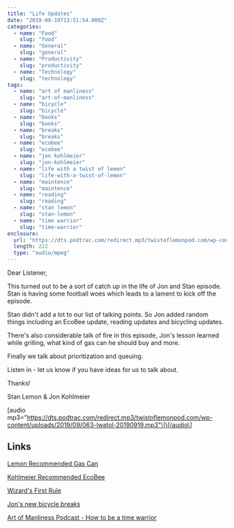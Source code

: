 ```yaml
---
title: "Life Updates"
date: "2019-09-19T13:51:54.000Z"
categories:
  - name: "Food"
    slug: "food"
  - name: "General"
    slug: "general"
  - name: "Productivity"
    slug: "productivity"
  - name: "Technology"
    slug: "technology"
tags:
  - name: "art of manliness"
    slug: "art-of-manliness"
  - name: "bicycle"
    slug: "bicycle"
  - name: "books"
    slug: "books"
  - name: "breaks"
    slug: "breaks"
  - name: "ecobee"
    slug: "ecobee"
  - name: "jon kohlmeier"
    slug: "jon-kohlmeier"
  - name: "life with a twist of lemon"
    slug: "life-with-a-twist-of-lemon"
  - name: "maintence"
    slug: "maintence"
  - name: "reading"
    slug: "reading"
  - name: "stan lemon"
    slug: "stan-lemon"
  - name: "time warrior"
    slug: "time-warrior"
enclosure:
  url: "https://dts.podtrac.com/redirect.mp3/twistoflemonpod.com/wp-content/uploads/2019/09/063-lwatol-20190919.mp3"
  length: 222
  type: "audio/mpeg"
---
```


Dear Listener,

This turned out to be a sort of catch up in the life of Jon and Stan episode. Stan is having some football woes which leads to a lament to kick off the episode.

Stan didn't add a lot to our list of talking points. So Jon added random things including an EcoBee update, reading updates and bicycling updates.

There's also considerable talk of fire in this episode, Jon's lesson learned while grilling, what kind of gas can he should buy and more.

Finally we talk about prioritization and queuing.

Listen in - let us know if you have ideas for us to talk about.

Thanks!

Stan Lemon & Jon Kohlmeier

\[audio mp3="https://dts.podtrac.com/redirect.mp3/twistoflemonpod.com/wp-content/uploads/2019/09/063-lwatol-20190919.mp3"\]\[/audio\]

## Links

[Lemon Recommended Gas Can](https://amzn.to/30aiW6f)

[Kohlmeier Recommended EcoBee](https://amzn.to/34V5L8K)

[Wizard's First Rule](https://amzn.to/2NnO1xc)

[Jon's new bicycle breaks](https://amzn.to/32Vhd2G)

[Art of Manliness Podcast - How to be a time warrior](https://overcast.fm/+NS2w69m_8)
